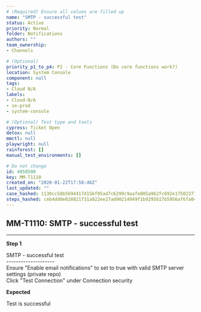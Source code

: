 ```yaml
---
# (Required) Ensure all values are filled up
name: "SMTP - successful test"
status: Active
priority: Normal
folder: Notifications
authors: ""
team_ownership: 
- Channels

# (Optional)
priority_p1_to_p4: P2 - Core Functions (Do core functions work?)
location: System Console
component: null
tags: 
- Cloud N/A
labels: 
- Cloud-N/A
- se-prod
- system-console

# (Optional) Test type and tools
cypress: Ticket Open
detox: null
mmctl: null
playwright: null
rainforest: []
manual_test_environments: []

# Do not change
id: 4058500
key: MM-T1110
created_on: "2020-01-22T17:58:46Z"
last_updated: ""
case_hashed: 1130cc58b5694417d156f05ad7c6299c9aafe805a962fc692e17502377e3f8ad4bde530e097aa5ff49b332ea79c5777a
steps_hashed: ceb4dd0e028821f31a922ee27ad90214949f1b9295b17b5956af6fa043154bd5ddd73dd99cc5aad3c1686fcc494053d6
---
```


<!-- (Auto-generated) Based on frontmatter's "key" and "name" -->

## MM-T1110: SMTP - successful test

---

**Step 1**

SMTP - successful test\
\--------------------\
Ensure "Enable email notifications" to set to true with valid SMTP server settings (private repo)\
Click "Test Connection" under Connection security

**Expected**

Test is successful
